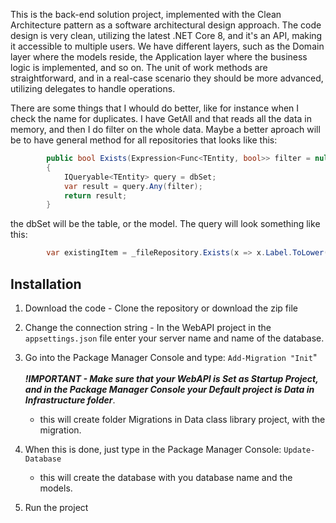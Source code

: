 This is the back-end solution project, implemented with the Clean Architecture pattern as a software architectural design approach. The code design is very clean, utilizing the latest .NET Core 8, and it's an API, making it accessible to multiple users. We have different layers, such as the Domain layer where the models reside, the Application layer where the business logic is implemented, and so on. The unit of work methods are straightforward, and in a real-case scenario they should be more advanced, utilizing delegates to handle operations.

There are some things that I whould do better, like for instance when I check the name for duplicates. I have GetAll and that reads all the data in memory, and then I do filter on the whole data.
Maybe a better aproach will be to have general method for all repositories that looks like this:
```cs
        public bool Exists(Expression<Func<TEntity, bool>> filter = null)
        {
            IQueryable<TEntity> query = dbSet;
            var result = query.Any(filter);
            return result;
        }
```
the dbSet will be the table, or the model. The query will look something like this: 
```cs
        var existingItem = _fileRepository.Exists(x => x.Label.ToLower() == trimedCellItem[2].ToLower().ToString());
````

## Installation

1.  Download the code - Clone the repository or download the zip file

2.  Change the connection string - In the WebAPI project in the ```appsettings.json``` file enter your server name 
    and name of the database.

3.  Go into the Package Manager Console and type: ```Add-Migration "Init```"
    <br />
    <br />
    ***!IMPORTANT - Make sure that your WebAPI is Set as Startup Project, and in the Package Manager Console your Default project is Data in Infrastructure folder***.
    - this will create folder Migrations in Data class library project, with the migration. 
      
4.  When this is done, just type in the Package Manager Console: ```Update-Database```
    - this will create the database with you database name and the models.
    
5.  Run the project
